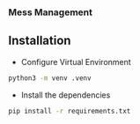 ### Mess Management 

## Installation

* Configure Virtual Environment
```sh
python3 -m venv .venv
```

* Install the dependencies
```sh
pip install -r requirements.txt
```
